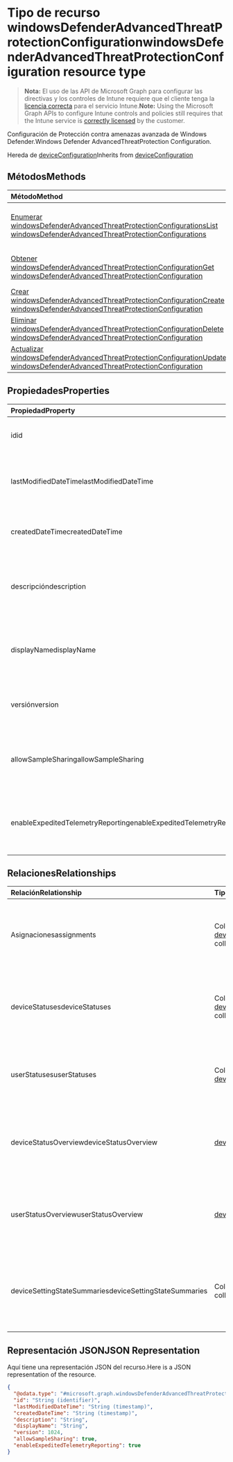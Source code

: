 # <a name="windowsdefenderadvancedthreatprotectionconfiguration-resource-type"></a><span data-ttu-id="8f229-101">Tipo de recurso windowsDefenderAdvancedThreatProtectionConfiguration</span><span class="sxs-lookup"><span data-stu-id="8f229-101">windowsDefenderAdvancedThreatProtectionConfiguration resource type</span></span>

> <span data-ttu-id="8f229-102">**Nota:** El uso de las API de Microsoft Graph para configurar las directivas y los controles de Intune requiere que el cliente tenga la [licencia correcta](https://go.microsoft.com/fwlink/?linkid=839381) para el servicio Intune.</span><span class="sxs-lookup"><span data-stu-id="8f229-102">**Note:** Using the Microsoft Graph APIs to configure Intune controls and policies still requires that the Intune service is [correctly licensed](https://go.microsoft.com/fwlink/?linkid=839381) by the customer.</span></span>

<span data-ttu-id="8f229-103">Configuración de Protección contra amenazas avanzada de Windows Defender.</span><span class="sxs-lookup"><span data-stu-id="8f229-103">Windows Defender AdvancedThreatProtection Configuration.</span></span>

<span data-ttu-id="8f229-104">Hereda de [deviceConfiguration](../resources/intune_deviceconfig_deviceconfiguration.md)</span><span class="sxs-lookup"><span data-stu-id="8f229-104">Inherits from [deviceConfiguration](../resources/intune_deviceconfig_deviceconfiguration.md)</span></span>

## <a name="methods"></a><span data-ttu-id="8f229-105">Métodos</span><span class="sxs-lookup"><span data-stu-id="8f229-105">Methods</span></span>
|<span data-ttu-id="8f229-106">Método</span><span class="sxs-lookup"><span data-stu-id="8f229-106">Method</span></span>|<span data-ttu-id="8f229-107">Tipo de valor devuelto</span><span class="sxs-lookup"><span data-stu-id="8f229-107">Return Type</span></span>|<span data-ttu-id="8f229-108">Descripción</span><span class="sxs-lookup"><span data-stu-id="8f229-108">Description</span></span>|
|:---|:---|:---|
|[<span data-ttu-id="8f229-109">Enumerar windowsDefenderAdvancedThreatProtectionConfigurations</span><span class="sxs-lookup"><span data-stu-id="8f229-109">List windowsDefenderAdvancedThreatProtectionConfigurations</span></span>](../api/intune_deviceconfig_windowsdefenderadvancedthreatprotectionconfiguration_list.md)|<span data-ttu-id="8f229-110">Colección [windowsDefenderAdvancedThreatProtectionConfiguration](../resources/intune_deviceconfig_windowsdefenderadvancedthreatprotectionconfiguration.md)</span><span class="sxs-lookup"><span data-stu-id="8f229-110">[windowsDefenderAdvancedThreatProtectionConfiguration](../resources/intune_deviceconfig_windowsdefenderadvancedthreatprotectionconfiguration.md) collection</span></span>|<span data-ttu-id="8f229-111">Enumere las propiedades y las relaciones de los objetos [windowsDefenderAdvancedThreatProtectionConfiguration](../resources/intune_deviceconfig_windowsdefenderadvancedthreatprotectionconfiguration.md).</span><span class="sxs-lookup"><span data-stu-id="8f229-111">List properties and relationships of the [windowsDefenderAdvancedThreatProtectionConfiguration](../resources/intune_deviceconfig_windowsdefenderadvancedthreatprotectionconfiguration.md) objects.</span></span>|
|[<span data-ttu-id="8f229-112">Obtener windowsDefenderAdvancedThreatProtectionConfiguration</span><span class="sxs-lookup"><span data-stu-id="8f229-112">Get windowsDefenderAdvancedThreatProtectionConfiguration</span></span>](../api/intune_deviceconfig_windowsdefenderadvancedthreatprotectionconfiguration_get.md)|[<span data-ttu-id="8f229-113">windowsDefenderAdvancedThreatProtectionConfiguration</span><span class="sxs-lookup"><span data-stu-id="8f229-113">windowsDefenderAdvancedThreatProtectionConfiguration</span></span>](../resources/intune_deviceconfig_windowsdefenderadvancedthreatprotectionconfiguration.md)|<span data-ttu-id="8f229-114">Lea las propiedades y las relaciones del objeto [windowsDefenderAdvancedThreatProtectionConfiguration](../resources/intune_deviceconfig_windowsdefenderadvancedthreatprotectionconfiguration.md).</span><span class="sxs-lookup"><span data-stu-id="8f229-114">Read properties and relationships of [plannerProgressTaskBoardTaskFormat](../resources/intune_deviceconfig_windowsdefenderadvancedthreatprotectionconfiguration.md) object.</span></span>|
|[<span data-ttu-id="8f229-115">Crear windowsDefenderAdvancedThreatProtectionConfiguration</span><span class="sxs-lookup"><span data-stu-id="8f229-115">Create windowsDefenderAdvancedThreatProtectionConfiguration</span></span>](../api/intune_deviceconfig_windowsdefenderadvancedthreatprotectionconfiguration_create.md)|[<span data-ttu-id="8f229-116">windowsDefenderAdvancedThreatProtectionConfiguration</span><span class="sxs-lookup"><span data-stu-id="8f229-116">windowsDefenderAdvancedThreatProtectionConfiguration</span></span>](../resources/intune_deviceconfig_windowsdefenderadvancedthreatprotectionconfiguration.md)|<span data-ttu-id="8f229-117">Cree un objeto [windowsDefenderAdvancedThreatProtectionConfiguration](../resources/intune_deviceconfig_windowsdefenderadvancedthreatprotectionconfiguration.md).</span><span class="sxs-lookup"><span data-stu-id="8f229-117">Create a new [plannerBucket](../resources/intune_deviceconfig_windowsdefenderadvancedthreatprotectionconfiguration.md) object.</span></span>|
|[<span data-ttu-id="8f229-118">Eliminar windowsDefenderAdvancedThreatProtectionConfiguration</span><span class="sxs-lookup"><span data-stu-id="8f229-118">Delete windowsDefenderAdvancedThreatProtectionConfiguration</span></span>](../api/intune_deviceconfig_windowsdefenderadvancedthreatprotectionconfiguration_delete.md)|<span data-ttu-id="8f229-119">Ninguna</span><span class="sxs-lookup"><span data-stu-id="8f229-119">None</span></span>|<span data-ttu-id="8f229-120">Elimina un [windowsDefenderAdvancedThreatProtectionConfiguration](../resources/intune_deviceconfig_windowsdefenderadvancedthreatprotectionconfiguration.md).</span><span class="sxs-lookup"><span data-stu-id="8f229-120">Deletes a [windowsDefenderAdvancedThreatProtectionConfiguration](../resources/intune_deviceconfig_windowsdefenderadvancedthreatprotectionconfiguration.md).</span></span>|
|[<span data-ttu-id="8f229-121">Actualizar windowsDefenderAdvancedThreatProtectionConfiguration</span><span class="sxs-lookup"><span data-stu-id="8f229-121">Update windowsDefenderAdvancedThreatProtectionConfiguration</span></span>](../api/intune_deviceconfig_windowsdefenderadvancedthreatprotectionconfiguration_update.md)|[<span data-ttu-id="8f229-122">windowsDefenderAdvancedThreatProtectionConfiguration</span><span class="sxs-lookup"><span data-stu-id="8f229-122">windowsDefenderAdvancedThreatProtectionConfiguration</span></span>](../resources/intune_deviceconfig_windowsdefenderadvancedthreatprotectionconfiguration.md)|<span data-ttu-id="8f229-123">Actualice las propiedades de un objeto [windowsDefenderAdvancedThreatProtectionConfiguration](../resources/intune_deviceconfig_windowsdefenderadvancedthreatprotectionconfiguration.md).</span><span class="sxs-lookup"><span data-stu-id="8f229-123">Update the properties of a [calendar](../resources/intune_deviceconfig_windowsdefenderadvancedthreatprotectionconfiguration.md) object.</span></span>|

## <a name="properties"></a><span data-ttu-id="8f229-124">Propiedades</span><span class="sxs-lookup"><span data-stu-id="8f229-124">Properties</span></span>
|<span data-ttu-id="8f229-125">Propiedad</span><span class="sxs-lookup"><span data-stu-id="8f229-125">Property</span></span>|<span data-ttu-id="8f229-126">Tipo</span><span class="sxs-lookup"><span data-stu-id="8f229-126">Type</span></span>|<span data-ttu-id="8f229-127">Descripción</span><span class="sxs-lookup"><span data-stu-id="8f229-127">Description</span></span>|
|:---|:---|:---|
|<span data-ttu-id="8f229-128">id</span><span class="sxs-lookup"><span data-stu-id="8f229-128">id</span></span>|<span data-ttu-id="8f229-129">cadena</span><span class="sxs-lookup"><span data-stu-id="8f229-129">String</span></span>|<span data-ttu-id="8f229-130">Clave de la entidad.</span><span class="sxs-lookup"><span data-stu-id="8f229-130">Key of the setting.</span></span> <span data-ttu-id="8f229-131">Heredado de [deviceConfiguration](../resources/intune_deviceconfig_deviceconfiguration.md)</span><span class="sxs-lookup"><span data-stu-id="8f229-131">Inherited from [deviceConfiguration](../resources/intune_deviceconfig_deviceconfiguration.md)</span></span>|
|<span data-ttu-id="8f229-132">lastModifiedDateTime</span><span class="sxs-lookup"><span data-stu-id="8f229-132">lastModifiedDateTime</span></span>|<span data-ttu-id="8f229-133">DateTimeOffset</span><span class="sxs-lookup"><span data-stu-id="8f229-133">DateTimeOffset</span></span>|<span data-ttu-id="8f229-134">Fecha y hora en la que se modificó el objeto por última vez.</span><span class="sxs-lookup"><span data-stu-id="8f229-134">Indicates the date the object was last modified.</span></span> <span data-ttu-id="8f229-135">Heredado de [deviceConfiguration](../resources/intune_deviceconfig_deviceconfiguration.md)</span><span class="sxs-lookup"><span data-stu-id="8f229-135">Inherited from [deviceConfiguration](../resources/intune_deviceconfig_deviceconfiguration.md)</span></span>|
|<span data-ttu-id="8f229-136">createdDateTime</span><span class="sxs-lookup"><span data-stu-id="8f229-136">createdDateTime</span></span>|<span data-ttu-id="8f229-137">DateTimeOffset</span><span class="sxs-lookup"><span data-stu-id="8f229-137">DateTimeOffset</span></span>|<span data-ttu-id="8f229-138">Fecha y hora en la que se creó el objeto.</span><span class="sxs-lookup"><span data-stu-id="8f229-138">DateTime the object was created.</span></span> <span data-ttu-id="8f229-139">Heredado de [deviceConfiguration](../resources/intune_deviceconfig_deviceconfiguration.md)</span><span class="sxs-lookup"><span data-stu-id="8f229-139">Inherited from [deviceConfiguration](../resources/intune_deviceconfig_deviceconfiguration.md)</span></span>|
|<span data-ttu-id="8f229-140">descripción</span><span class="sxs-lookup"><span data-stu-id="8f229-140">description</span></span>|<span data-ttu-id="8f229-141">cadena</span><span class="sxs-lookup"><span data-stu-id="8f229-141">String</span></span>|<span data-ttu-id="8f229-142">Descripción proporcionada por el administrador de la configuración del dispositivo.</span><span class="sxs-lookup"><span data-stu-id="8f229-142">Admin provided description of the Device Configuration.</span></span> <span data-ttu-id="8f229-143">Heredado de [deviceConfiguration](../resources/intune_deviceconfig_deviceconfiguration.md)</span><span class="sxs-lookup"><span data-stu-id="8f229-143">Inherited from [deviceConfiguration](../resources/intune_deviceconfig_deviceconfiguration.md)</span></span>|
|<span data-ttu-id="8f229-144">displayName</span><span class="sxs-lookup"><span data-stu-id="8f229-144">displayName</span></span>|<span data-ttu-id="8f229-145">cadena</span><span class="sxs-lookup"><span data-stu-id="8f229-145">String</span></span>|<span data-ttu-id="8f229-146">Nombre proporcionado por el administrador de la configuración del dispositivo.</span><span class="sxs-lookup"><span data-stu-id="8f229-146">Admin provided name of the device configuration.</span></span> <span data-ttu-id="8f229-147">Heredado de [deviceConfiguration](../resources/intune_deviceconfig_deviceconfiguration.md)</span><span class="sxs-lookup"><span data-stu-id="8f229-147">Inherited from [deviceConfiguration](../resources/intune_deviceconfig_deviceconfiguration.md)</span></span>|
|<span data-ttu-id="8f229-148">versión</span><span class="sxs-lookup"><span data-stu-id="8f229-148">version</span></span>|<span data-ttu-id="8f229-149">Int32</span><span class="sxs-lookup"><span data-stu-id="8f229-149">Int32</span></span>|<span data-ttu-id="8f229-150">Versión de la configuración del dispositivo.</span><span class="sxs-lookup"><span data-stu-id="8f229-150">Version of the device configuration.</span></span> <span data-ttu-id="8f229-151">Heredado de [deviceConfiguration](../resources/intune_deviceconfig_deviceconfiguration.md)</span><span class="sxs-lookup"><span data-stu-id="8f229-151">Inherited from [deviceConfiguration](../resources/intune_deviceconfig_deviceconfiguration.md)</span></span>|
|<span data-ttu-id="8f229-152">allowSampleSharing</span><span class="sxs-lookup"><span data-stu-id="8f229-152">allowSampleSharing</span></span>|<span data-ttu-id="8f229-153">Booleano</span><span class="sxs-lookup"><span data-stu-id="8f229-153">Boolean</span></span>|<span data-ttu-id="8f229-154">Regla "Permitir el uso compartido de muestras" de Windows Defender AdvancedThreatProtection</span><span class="sxs-lookup"><span data-stu-id="8f229-154">Windows Defender AdvancedThreatProtection "Allow Sample Sharing" Rule</span></span>|
|<span data-ttu-id="8f229-155">enableExpeditedTelemetryReporting</span><span class="sxs-lookup"><span data-stu-id="8f229-155">enableExpeditedTelemetryReporting</span></span>|<span data-ttu-id="8f229-156">Booleano</span><span class="sxs-lookup"><span data-stu-id="8f229-156">Boolean</span></span>|<span data-ttu-id="8f229-157">Acelere la frecuencia de informes de telemetría de Protección contra amenazas avanzada de Windows Defender.</span><span class="sxs-lookup"><span data-stu-id="8f229-157">Expedite Windows Defender Advanced Threat Protection telemetry reporting frequency.</span></span>|

## <a name="relationships"></a><span data-ttu-id="8f229-158">Relaciones</span><span class="sxs-lookup"><span data-stu-id="8f229-158">Relationships</span></span>
|<span data-ttu-id="8f229-159">Relación</span><span class="sxs-lookup"><span data-stu-id="8f229-159">Relationship</span></span>|<span data-ttu-id="8f229-160">Tipo</span><span class="sxs-lookup"><span data-stu-id="8f229-160">Type</span></span>|<span data-ttu-id="8f229-161">Descripción</span><span class="sxs-lookup"><span data-stu-id="8f229-161">Description</span></span>|
|:---|:---|:---|
|<span data-ttu-id="8f229-162">Asignaciones</span><span class="sxs-lookup"><span data-stu-id="8f229-162">assignments</span></span>|<span data-ttu-id="8f229-163">Colección [deviceConfigurationAssignment](../resources/intune_deviceconfig_deviceconfigurationassignment.md)</span><span class="sxs-lookup"><span data-stu-id="8f229-163">[deviceConfigurationAssignment](../resources/intune_deviceconfig_deviceconfigurationassignment.md) collection</span></span>|<span data-ttu-id="8f229-164">La lista de tareas para el perfil de configuración del dispositivo.</span><span class="sxs-lookup"><span data-stu-id="8f229-164">The list of assignments for the device configuration profile.</span></span> <span data-ttu-id="8f229-165">Heredado de [deviceConfiguration](../resources/intune_deviceconfig_deviceconfiguration.md)</span><span class="sxs-lookup"><span data-stu-id="8f229-165">Inherited from [deviceConfiguration](../resources/intune_deviceconfig_deviceconfiguration.md)</span></span>|
|<span data-ttu-id="8f229-166">deviceStatuses</span><span class="sxs-lookup"><span data-stu-id="8f229-166">deviceStatuses</span></span>|<span data-ttu-id="8f229-167">Colección [deviceConfigurationDeviceStatus](../resources/intune_deviceconfig_deviceconfigurationdevicestatus.md)</span><span class="sxs-lookup"><span data-stu-id="8f229-167">[deviceConfigurationDeviceStatus](../resources/intune_deviceconfig_deviceconfigurationdevicestatus.md) collection</span></span>|<span data-ttu-id="8f229-168">Estado de instalación de configuración del dispositivo por dispositivo.</span><span class="sxs-lookup"><span data-stu-id="8f229-168">Device configuration installation status by device.</span></span> <span data-ttu-id="8f229-169">Heredado de [deviceConfiguration](../resources/intune_deviceconfig_deviceconfiguration.md)</span><span class="sxs-lookup"><span data-stu-id="8f229-169">Inherited from [deviceConfiguration](../resources/intune_deviceconfig_deviceconfiguration.md)</span></span>|
|<span data-ttu-id="8f229-170">userStatuses</span><span class="sxs-lookup"><span data-stu-id="8f229-170">userStatuses</span></span>|<span data-ttu-id="8f229-171">Colección [deviceConfigurationUserStatus](../resources/intune_deviceconfig_deviceconfigurationuserstatus.md)</span><span class="sxs-lookup"><span data-stu-id="8f229-171">[deviceConfigurationUserStatus](../resources/intune_deviceconfig_deviceconfigurationuserstatus.md) collection</span></span>|<span data-ttu-id="8f229-172">Estado de instalación de configuración del dispositivo por usuario.</span><span class="sxs-lookup"><span data-stu-id="8f229-172">Device configuration installation stauts by user.</span></span> <span data-ttu-id="8f229-173">Heredado de [deviceConfiguration](../resources/intune_deviceconfig_deviceconfiguration.md)</span><span class="sxs-lookup"><span data-stu-id="8f229-173">Inherited from [deviceConfiguration](../resources/intune_deviceconfig_deviceconfiguration.md)</span></span>|
|<span data-ttu-id="8f229-174">deviceStatusOverview</span><span class="sxs-lookup"><span data-stu-id="8f229-174">deviceStatusOverview</span></span>|[<span data-ttu-id="8f229-175">deviceConfigurationDeviceOverview</span><span class="sxs-lookup"><span data-stu-id="8f229-175">deviceConfigurationDeviceOverview</span></span>](../resources/intune_deviceconfig_deviceconfigurationdeviceoverview.md)|<span data-ttu-id="8f229-176">Información general sobre el estado de dispositivos de la configuración de dispositivo Heredado de [deviceConfiguration](../resources/intune_deviceconfig_deviceconfiguration.md)</span><span class="sxs-lookup"><span data-stu-id="8f229-176">Device Configuration devices status overview Inherited from [deviceConfiguration](../resources/intune_deviceconfig_deviceconfiguration.md)</span></span>|
|<span data-ttu-id="8f229-177">userStatusOverview</span><span class="sxs-lookup"><span data-stu-id="8f229-177">userStatusOverview</span></span>|[<span data-ttu-id="8f229-178">deviceConfigurationUserOverview</span><span class="sxs-lookup"><span data-stu-id="8f229-178">deviceConfigurationUserOverview</span></span>](../resources/intune_deviceconfig_deviceconfigurationuseroverview.md)|<span data-ttu-id="8f229-179">Información general sobre el estado de usuarios de la configuración de dispositivo Heredado de [deviceConfiguration](../resources/intune_deviceconfig_deviceconfiguration.md)</span><span class="sxs-lookup"><span data-stu-id="8f229-179">Device Configuration users status overview Inherited from [deviceConfiguration](../resources/intune_deviceconfig_deviceconfiguration.md)</span></span>|
|<span data-ttu-id="8f229-180">deviceSettingStateSummaries</span><span class="sxs-lookup"><span data-stu-id="8f229-180">deviceSettingStateSummaries</span></span>|<span data-ttu-id="8f229-181">Colección [settingStateDeviceSummary](../resources/intune_deviceconfig_settingstatedevicesummary.md)</span><span class="sxs-lookup"><span data-stu-id="8f229-181">[settingStateDeviceSummary](../resources/intune_deviceconfig_settingstatedevicesummary.md) collection</span></span>|<span data-ttu-id="8f229-182">Resumen de dispositivo sobre el estado de configuración de la configuración de dispositivo Heredado de [deviceConfiguration](../resources/intune_deviceconfig_deviceconfiguration.md)</span><span class="sxs-lookup"><span data-stu-id="8f229-182">Device Configuration Setting State Device Summary Inherited from [deviceConfiguration](../resources/intune_deviceconfig_deviceconfiguration.md)</span></span>|

## <a name="json-representation"></a><span data-ttu-id="8f229-183">Representación JSON</span><span class="sxs-lookup"><span data-stu-id="8f229-183">JSON Representation</span></span>
<span data-ttu-id="8f229-184">Aquí tiene una representación JSON del recurso.</span><span class="sxs-lookup"><span data-stu-id="8f229-184">Here is a JSON representation of the resource.</span></span>
<!-- {
  "blockType": "resource",
  "keyProperty": "id",
  "@odata.type": "microsoft.graph.windowsDefenderAdvancedThreatProtectionConfiguration"
}
-->
``` json
{
  "@odata.type": "#microsoft.graph.windowsDefenderAdvancedThreatProtectionConfiguration",
  "id": "String (identifier)",
  "lastModifiedDateTime": "String (timestamp)",
  "createdDateTime": "String (timestamp)",
  "description": "String",
  "displayName": "String",
  "version": 1024,
  "allowSampleSharing": true,
  "enableExpeditedTelemetryReporting": true
}
```



